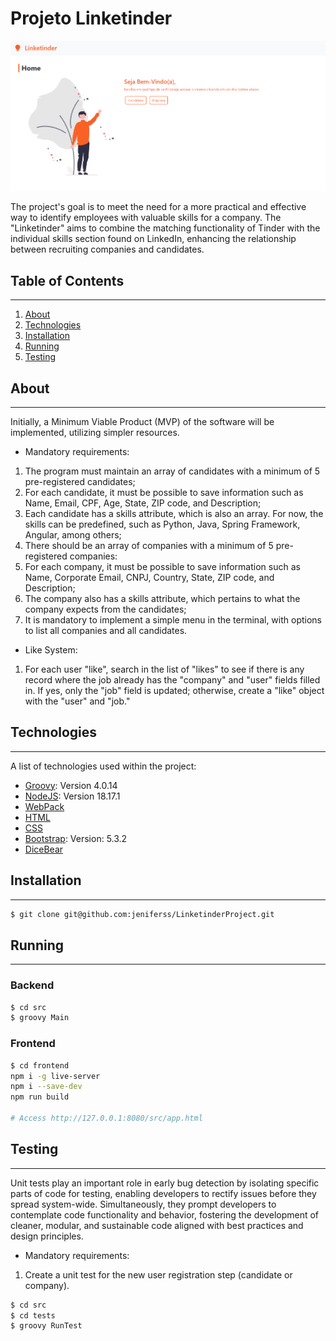 # Projeto Linketinder
![img.png](images/img.png)

The project's goal is to meet the need for a more practical and effective way to identify employees with valuable skills
for a company. The "Linketinder" aims to combine the matching functionality of Tinder with the individual skills section
found on LinkedIn, enhancing the relationship between recruiting companies and candidates.

## Table of Contents

***

1. [About](#about)
2. [Technologies](#technologies)
3. [Installation](#installation)
4. [Running](#running)
5. [Testing](#testing)

## About

***
Initially, a Minimum Viable Product (MVP) of the software will be implemented, utilizing simpler resources.

* Mandatory requirements:

1. The program must maintain an array of candidates with a minimum of 5 pre-registered candidates;
2. For each candidate, it must be possible to save information such as Name, Email, CPF, Age, State, ZIP code, and
   Description;
3. Each candidate has a skills attribute, which is also an array. For now, the skills can be predefined, such as Python,
   Java, Spring Framework, Angular, among others;
4. There should be an array of companies with a minimum of 5 pre-registered companies:
5. For each company, it must be possible to save information such as Name, Corporate Email, CNPJ, Country, State, ZIP
   code, and Description;
6. The company also has a skills attribute, which pertains to what the company expects from the candidates;
7. It is mandatory to implement a simple menu in the terminal, with options to list all companies and all candidates.

* Like System:
1. For each user "like", search in the list of "likes" to see if there is any record where the job already 
has the "company" and "user" fields filled in. If yes, only the "job" field is updated; otherwise, 
create a "like" object with the "user" and "job."

## Technologies

***
A list of technologies used within the project:

* [Groovy](http://www.groovy-lang.org): Version 4.0.14
* [NodeJS](https://nodejs.org/en): Version 18.17.1
* [WebPack](https://webpack.js.org)
* [HTML](https://developer.mozilla.org/pt-BR/docs/Web/HTML)
* [CSS](https://developer.mozilla.org/pt-BR/docs/Learn/Getting_started_with_the_web/CSS_basics)
* [Bootstrap](https://getbootstrap.com): Version: 5.3.2
* [DiceBear](https://www.dicebear.com)

## Installation
***

```bash
$ git clone git@github.com:jeniferss/LinketinderProject.git
```

## Running
***
### Backend

```bash
$ cd src
$ groovy Main
```

### Frontend
```bash
$ cd frontend
npm i -g live-server
npm i --save-dev
npm run build

# Access http://127.0.0.1:8080/src/app.html
```

## Testing

***

Unit tests play an important role in early bug detection by isolating specific parts of code for testing, enabling
developers to rectify issues before they spread system-wide. Simultaneously, they prompt developers to contemplate code
functionality and behavior, fostering the development of cleaner, modular, and sustainable code aligned with best
practices and design principles.

* Mandatory requirements:

1. Create a unit test for the new user registration step (candidate or company).

```bash
$ cd src
$ cd tests
$ groovy RunTest
```
